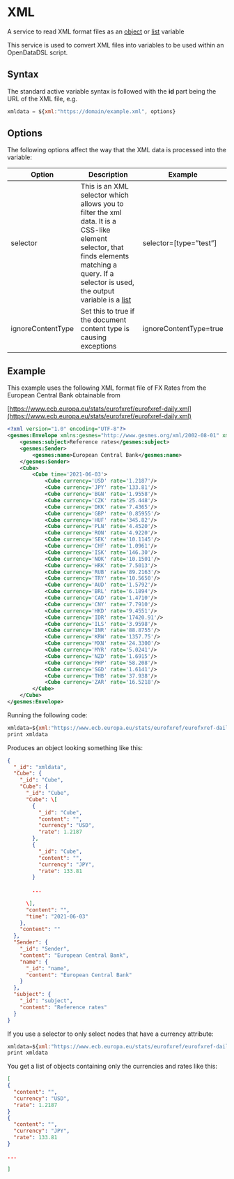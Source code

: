 XML
===================

A service to read XML format files as an [object](Object_2719912.html) or [list](List_2785465.html) variable

This service is used to convert XML files into variables to be used within an OpenDataDSL script.

## Syntax

The standard active variable syntax is followed with the **id** part being the URL of the XML file, e.g.
```js
xmldata = ${xml:"https://domain/example.xml", options}
```

## Options

The following options affect the way that the XML data is processed into the variable:

|**Option**|**Description**|**Example**|
|-|-|-|
|selector|This is an XML selector which allows you to filter the xml data. It is a CSS-like element selector, that finds elements matching a query. If a selector is used, the output variable is a [list](List_2785465.html)|selector=\[type=”test”\]|
|ignoreContentType|Set this to true if the document content type is causing exceptions|ignoreContentType=true|

## Example

This example uses the following XML format file of FX Rates from the European Central Bank obtainable from

[https://www.ecb.europa.eu/stats/eurofxref/eurofxref-daily.xml](https://www.ecb.europa.eu/stats/eurofxref/eurofxref-daily.xml)

```xml
<?xml version="1.0" encoding="UTF-8"?>
<gesmes:Envelope xmlns:gesmes="http://www.gesmes.org/xml/2002-08-01" xmlns="http://www.ecb.int/vocabulary/2002-08-01/eurofxref">
	<gesmes:subject>Reference rates</gesmes:subject>
	<gesmes:Sender>
		<gesmes:name>European Central Bank</gesmes:name>
	</gesmes:Sender>
	<Cube>
		<Cube time='2021-06-03'>
			<Cube currency='USD' rate='1.2187'/>
			<Cube currency='JPY' rate='133.81'/>
			<Cube currency='BGN' rate='1.9558'/>
			<Cube currency='CZK' rate='25.448'/>
			<Cube currency='DKK' rate='7.4365'/>
			<Cube currency='GBP' rate='0.85955'/>
			<Cube currency='HUF' rate='345.82'/>
			<Cube currency='PLN' rate='4.4520'/>
			<Cube currency='RON' rate='4.9220'/>
			<Cube currency='SEK' rate='10.1145'/>
			<Cube currency='CHF' rate='1.0961'/>
			<Cube currency='ISK' rate='146.30'/>
			<Cube currency='NOK' rate='10.1501'/>
			<Cube currency='HRK' rate='7.5013'/>
			<Cube currency='RUB' rate='89.2163'/>
			<Cube currency='TRY' rate='10.5650'/>
			<Cube currency='AUD' rate='1.5792'/>
			<Cube currency='BRL' rate='6.1894'/>
			<Cube currency='CAD' rate='1.4710'/>
			<Cube currency='CNY' rate='7.7910'/>
			<Cube currency='HKD' rate='9.4551'/>
			<Cube currency='IDR' rate='17420.91'/>
			<Cube currency='ILS' rate='3.9598'/>
			<Cube currency='INR' rate='88.8755'/>
			<Cube currency='KRW' rate='1357.75'/>
			<Cube currency='MXN' rate='24.3300'/>
			<Cube currency='MYR' rate='5.0241'/>
			<Cube currency='NZD' rate='1.6915'/>
			<Cube currency='PHP' rate='58.208'/>
			<Cube currency='SGD' rate='1.6141'/>
			<Cube currency='THB' rate='37.938'/>
			<Cube currency='ZAR' rate='16.5218'/>
		</Cube>
	</Cube>
</gesmes:Envelope>
```
Running the following code:
```js
xmldata=${xml:"https://www.ecb.europa.eu/stats/eurofxref/eurofxref-daily.xml"}
print xmldata
```
Produces an object looking something like this:
```json
{
  "_id": "xmldata",
  "Cube": {
    "_id": "Cube",
    "Cube": {
      "_id": "Cube",
      "Cube": \[
        {
          "_id": "Cube",
          "content": "",
          "currency": "USD",
          "rate": 1.2187
        },
        {
          "_id": "Cube",
          "content": "",
          "currency": "JPY",
          "rate": 133.81
        }
        
        ...
        
      \],
      "content": "",
      "time": "2021-06-03"
    },
    "content": ""
  },
  "Sender": {
    "_id": "Sender",
    "content": "European Central Bank",
    "name": {
      "_id": "name",
      "content": "European Central Bank"
    }
  },
  "subject": {
    "_id": "subject",
    "content": "Reference rates"
  }
}
```
If you use a selector to only select nodes that have a currency attribute:
```js
xmldata=${xml:"https://www.ecb.europa.eu/stats/eurofxref/eurofxref-daily.xml", "selector=\[currency\]"}
print xmldata
```
You get a list of objects containing only the currencies and rates like this:
```json
[
{
  "content": "",
  "currency": "USD",
  "rate": 1.2187
}
{
  "content": "",
  "currency": "JPY",
  "rate": 133.81
}

...

]
```
